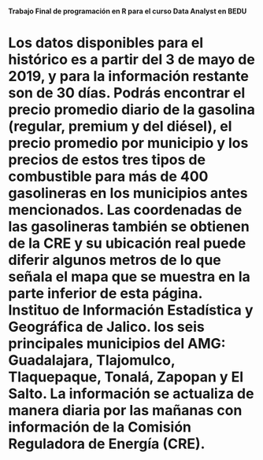 #### Trabajo Final de programación en R para el curso Data Analyst en BEDU

# Los datos disponibles para el histórico es a partir del 3 de mayo de 2019, y para la información restante son de 30 días. Podrás encontrar el precio promedio diario de la gasolina (regular, premium y del diésel), el precio promedio por municipio y los precios de estos tres tipos de combustible para más de 400 gasolineras en los municipios antes mencionados. Las coordenadas de las gasolineras también se obtienen de la CRE y su ubicación real puede diferir algunos metros de lo que señala el mapa que se muestra en la parte inferior de esta página. Instituo de Información Estadística y Geográfica de Jalico. los seis principales municipios del AMG: Guadalajara, Tlajomulco, Tlaquepaque, Tonalá, Zapopan y El Salto. La información se actualiza de manera diaria por las mañanas con información de la Comisión Reguladora de Energía (CRE).
